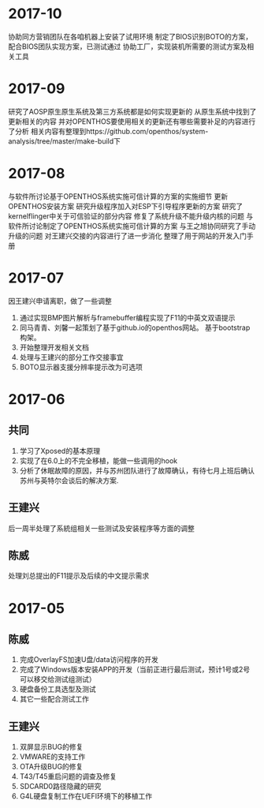 # 2017-10
协助同方营销团队在各咱机器上安装了试用环境
制定了BIOS识别BOTO的方案，配合BIOS团队实现方案，已测试通过
协助工厂，实现装机所需要的测试方案及相关工具

# 2017-09
研究了AOSP原生原生系统及第三方系统都是如何实现更新的
从原生系统中找到了更新相关的内容
并对OPENTHOS要使用相关的更新还有哪些需要补足的内容进行了分析
相关内容有整理到https://github.com/openthos/system-analysis/tree/master/make-build下

# 2017-08
与软件所讨论基于OPENTHOS系统实施可信计算的方案的实施细节
更新OPENTHOS安装方案
研究升级程序加入对ESP下引导程序更新的方案
研究了kernelflinger中关于可信验证的部分内容
修复了系统升级不能升级内核的问题
与软件所讨论制定了OPENTHOS系统实施可信计算的方案
与王之旭协同研究了手动升级的问题
对王建兴交接的内容进行了进一步消化
整理了用于网站的开发入门手册

# 2017-07
因王建兴申请离职，做了一些调整
1. 通过实现BMP图片解析与framebuffer编程实现了F11的中英文双语提示
2. 同马青青、刘馨一起策划了基于github.io的openthos网站。 基于bootstrap构架。
3. 开始整理开发相关文档
4. 处理与王建兴的部分工作交接事宜
5. BOTO显示器支援分辨率提示改为可选项
# 2017-06
## 共同
1. 学习了Xposed的基本原理  
2. 实现了在6.0上的不完全移植，能做一些调用的hook  
3. 分析了休眠故障的原因，并与苏州团队进行了故障确认，有待七月上班后确认苏州与英特尔会谈后的解决方案. 
## 王建兴  
后一周半处理了系統组相关一些测试及安装程序等方面的调整  
## 陈威
处理刘总提出的F11提示及后续的中文提示需求

# 2017-05
## 陈威
1.  完成OverlayFS加速U盘/data访问程序的开发  
2.  完成了Windows版本安装APP的开发（当前正进行最后测试，预计1号或2号可以移交给测试组测试）  
3.  硬盘备份工具选型及测试  
4.  其它一些配合测试工作

## 王建兴
1.  双屏显示BUG的修复
2.  VMWARE的支持工作
3.  OTA升级BUG的修复
4.  T43/T45重启问题的调查及修复
5.  SDCARD0路径隐藏的研究
6.  G4L硬盘复制工作在UEFI环境下的移植工作  
